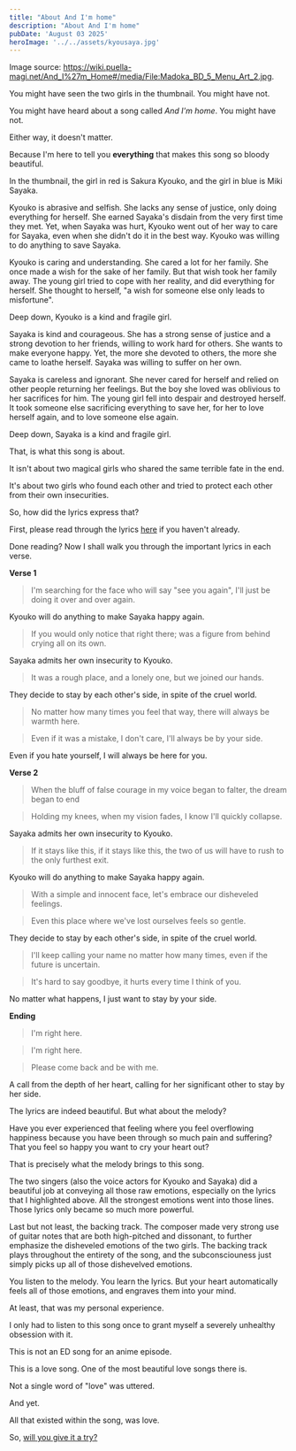 ```yaml
---
title: "About And I'm home"
description: "About And I'm home"
pubDate: 'August 03 2025'
heroImage: '../../assets/kyousaya.jpg'
---
```


Image source: https://wiki.puella-magi.net/And_I%27m_Home#/media/File:Madoka_BD_5_Menu_Art_2.jpg.

You might have seen the two girls in the thumbnail. You might have not.

You might have heard about a song called *And I'm home*. You might have not.

Either way, it doesn't matter.

Because I'm here to tell you **everything** that makes this song so bloody beautiful.

In the thumbnail, the girl in red is Sakura Kyouko, and the girl in blue is Miki Sayaka.

Kyouko is abrasive and selfish. She lacks any sense of justice, only doing everything for herself. She earned Sayaka's disdain from the very first time they met. Yet, when Sayaka was hurt, Kyouko went out of her way to care for Sayaka, even when she didn't do it in the best way. Kyouko was willing to do anything to save Sayaka.

Kyouko is caring and understanding. She cared a lot for her family. She once made a wish for the sake of her family. But that wish took her family away. The young girl tried to cope with her reality, and did everything for herself. She thought to herself, "a wish for someone else only leads to misfortune".

Deep down, Kyouko is a kind and fragile girl.

Sayaka is kind and courageous. She has a strong sense of justice and a strong devotion to her friends, willing to work hard for others. She wants to make everyone happy. Yet, the more she devoted to others, the more she came to loathe herself. Sayaka was willing to suffer on her own.

Sayaka is careless and ignorant. She never cared for herself and relied on other people returning her feelings. But the boy she loved was oblivious to her sacrifices for him. The young girl fell into despair and destroyed herself. It took someone else sacrificing everything to save her, for her to love herself again, and to love someone else again.

Deep down, Sayaka is a kind and fragile girl.

That, is what this song is about.

It isn't about two magical girls who shared the same terrible fate in the end.

It's about two girls who found each other and tried to protect each other from their own insecurities.

So, how did the lyrics express that?

First, please read through the lyrics [here](https://wiki.puella-magi.net/And_I%27m_Home) if you haven't already.

Done reading? Now I shall walk you through the important lyrics in each verse.

**Verse 1**

> I'm searching for the face who will say "see you again", I'll just be doing it over and over again.

Kyouko will do anything to make Sayaka happy again.

> If you would only notice that right there; was a figure from behind crying all on its own.

Sayaka admits her own insecurity to Kyouko.

> It was a rough place, and a lonely one, but we joined our hands.

They decide to stay by each other's side, in spite of the cruel world.

> No matter how many times you feel that way, there will always be warmth here.

> Even if it was a mistake, I don't care, I'll always be by your side.

Even if you hate yourself, I will always be here for you.

**Verse 2**

> When the bluff of false courage in my voice began to falter, the dream began to end

> Holding my knees, when my vision fades, I know I'll quickly collapse.

Sayaka admits her own insecurity to Kyouko.

> If it stays like this, if it stays like this, the two of us will have to rush to the only furthest exit.

Kyouko will do anything to make Sayaka happy again.

> With a simple and innocent face, let's embrace our disheveled feelings.

> Even this place where we've lost ourselves feels so gentle.

They decide to stay by each other's side, in spite of the cruel world.

> I'll keep calling your name no matter how many times, even if the future is uncertain.

> It's hard to say goodbye, it hurts every time I think of you.

No matter what happens, I just want to stay by your side.

**Ending**

> I'm right here.

> I'm right here.

> Please come back and be with me.

A call from the depth of her heart, calling for her significant other to stay by her side.

The lyrics are indeed beautiful. But what about the melody?

Have you ever experienced that feeling where you feel overflowing happiness because you have been through so much pain and suffering? That you feel so happy you want to cry your heart out?

That is precisely what the melody brings to this song.

The two singers (also the voice actors for Kyouko and Sayaka) did a beautiful job at conveying all those raw emotions, especially on the lyrics that I highlighted above. All the strongest emotions went into those lines. Those lyrics only became so much more powerful.

Last but not least, the backing track. The composer made very strong use of guitar notes that are both high-pitched and dissonant, to further emphasize the disheveled emotions of the two girls. The backing track plays throughout the entirety of the song, and the subconsciouness just simply picks up all of those dishevelved emotions.

You listen to the melody. You learn the lyrics. But your heart automatically feels all of those emotions, and engraves them into your mind.

At least, that was my personal experience.

I only had to listen to this song once to grant myself a severely unhealthy obsession with it.

This is not an ED song for an anime episode.

This is a love song. One of the most beautiful love songs there is.

Not a single word of "love" was uttered.

And yet.

All that existed within the song, was love.

So, [will you give it a try?](https://www.youtube.com/watch?v=GIlMPJNk-pU)